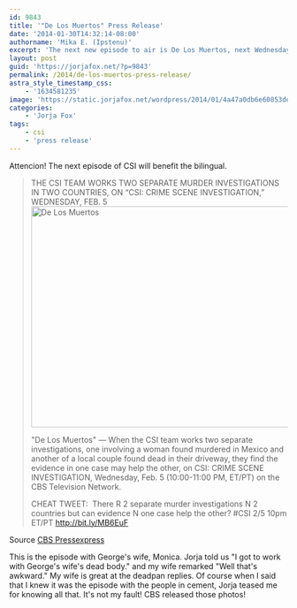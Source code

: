 ```yaml
---
id: 9843
title: '"De Los Muertos" Press Release'
date: '2014-01-30T14:32:14-08:00'
authorname: 'Mika E. (Ipstenu)'
excerpt: 'The next new episode to air is De Los Muertos, next Wednesday!'
layout: post
guid: 'https://jorjafox.net/?p=9843'
permalink: /2014/de-los-muertos-press-release/
astra_style_timestamp_css:
    - '1634581235'
image: 'https://static.jorjafox.net/wordpress/2014/01/4a47a0db6e60853dedfcfdf08a5ca2491.png'
categories:
    - 'Jorja Fox'
tags:
    - csi
    - 'press release'
---
```


Attencion! The next episode of CSI will benefit the bilingual.
<blockquote>THE CSI TEAM WORKS TWO SEPARATE MURDER INVESTIGATIONS IN TWO COUNTRIES, ON “CSI: CRIME SCENE INVESTIGATION,” WEDNESDAY, FEB. 5

<img class="aligncenter size-full wp-image-9844" alt="De Los Muertos" src="//static.jorjafox.net/wordpress/2014/01/4a47a0db6e60853dedfcfdf08a5ca2491.png" width="600" height="400" />

"De Los Muertos" — When the CSI team works two separate investigations, one involving a woman found murdered in Mexico and another of a local couple found dead in their driveway, they find the evidence in one case may help the other, on CSI: CRIME SCENE INVESTIGATION, Wednesday, Feb. 5 (10:00-11:00 PM, ET/PT) on the CBS Television Network.

CHEAT TWEET:  There R 2 separate murder investigations N 2 countries but can evidence N one case help the other? #CSI 2/5 10pm ET/PT http://bit.ly/MB6EuF</blockquote>
Source <a href="http://www.cbspressexpress.com/cbs-entertainment/releases/view?id=38006">CBS Pressexpress</a>

This is the episode with George's wife, Monica. Jorja told us "I got to work with George's wife's dead body." and my wife remarked "Well that's awkward." My wife is great at the deadpan replies. Of course when I said that I knew it was the episode with the people in cement, Jorja teased me for knowing all that. It's not my fault! CBS released those photos!

